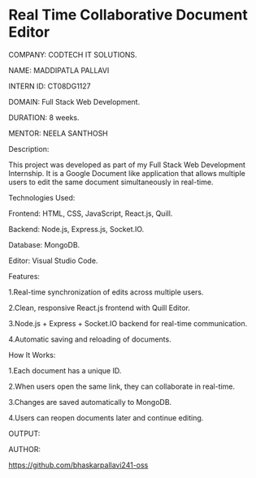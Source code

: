 # Real Time Collaborative Document Editor

COMPANY: CODTECH IT SOLUTIONS.

NAME: MADDIPATLA PALLAVI 

INTERN ID: CT08DG1127

DOMAIN: Full Stack Web Development.

DURATION: 8 weeks.

MENTOR: NEELA SANTHOSH

Description:

This project was developed as part of my Full Stack Web Development Internship. It is a Google Document like application that allows multiple users to edit the same document simultaneously in real-time.

Technologies Used:

Frontend: HTML, CSS, JavaScript, React.js, Quill.

Backend: Node.js, Express.js, Socket.IO.

Database: MongoDB.

Editor: Visual Studio Code.

Features:

1.Real-time synchronization of edits across multiple users.

2.Clean, responsive React.js frontend with Quill Editor.

3.Node.js + Express + Socket.IO backend for real-time communication.

4.Automatic saving and reloading of documents.

How It Works:

1.Each document has a unique ID.

2.When users open the same link, they can collaborate in real-time.

3.Changes are saved automatically to MongoDB.

4.Users can reopen documents later and continue editing.

OUTPUT:


AUTHOR:

https://github.com/bhaskarpallavi241-oss
